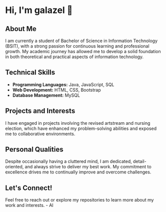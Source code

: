# Hi, I'm galazel 👋

## About Me

I am currently a student of Bachelor of Science in Information Technology (BSIT), with a strong passion for continuous learning and professional growth. My academic journey has allowed me to develop a solid foundation in both theoretical and practical aspects of information technology.

## Technical Skills

- **Programming Languages:** Java, JavaScript, SQL
- **Web Development:** HTML, CSS, Bootstrap
- **Database Management:** MySQL

## Projects and Interests

I have engaged in projects involving the revised artstream and nursing election, which have enhanced my problem-solving abilities and exposed me to collaborative environments.

## Personal Qualities

Despite occasionally having a cluttered mind, I am dedicated, detail-oriented, and always strive to deliver my best work. My commitment to excellence drives me to continually improve and overcome challenges.

## Let's Connect!

Feel free to reach out or explore my repositories to learn more about my work and interests. - AI
